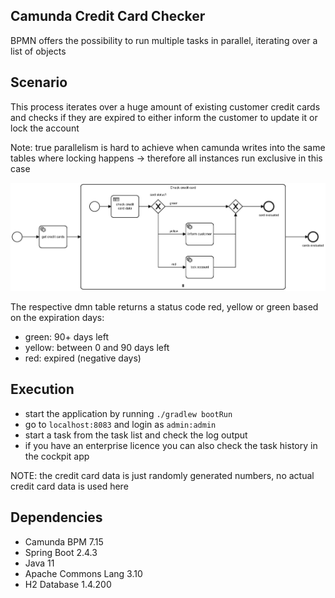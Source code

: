 ## Camunda Credit Card Checker
BPMN offers the possibility to run multiple tasks in parallel, iterating over a list of objects

## Scenario
This process iterates over a huge amount of existing customer credit cards and checks if they are expired to either 
inform the customer to update it or lock the account

Note: true parallelism is hard to achieve when camunda writes into the same tables where locking happens -> therefore 
all instances run exclusive in this case

![cc_checker|300x200,20%](src/main/resources/bpmn/credit-card-update.png)

The respective dmn table returns a status code red, yellow or green based on the expiration days:

- green: 90+ days left
- yellow: between 0 and 90 days left
- red: expired (negative days)

## Execution
- start the application by running `./gradlew bootRun`
- go to `localhost:8083` and login as `admin:admin`
- start a task from the task list and check the log output
- if you have an enterprise licence you can also check the task history in the cockpit app

NOTE: the credit card data is just randomly generated numbers, no actual credit card data is used here

## Dependencies
- Camunda BPM 7.15
- Spring Boot 2.4.3
- Java 11
- Apache Commons Lang 3.10
- H2 Database 1.4.200

